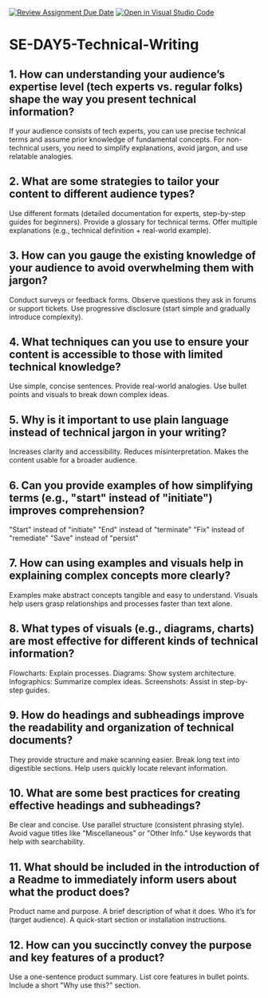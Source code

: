 [![Review Assignment Due Date](https://classroom.github.com/assets/deadline-readme-button-22041afd0340ce965d47ae6ef1cefeee28c7c493a6346c4f15d667ab976d596c.svg)](https://classroom.github.com/a/zsAR-pyY)
[![Open in Visual Studio Code](https://classroom.github.com/assets/open-in-vscode-2e0aaae1b6195c2367325f4f02e2d04e9abb55f0b24a779b69b11b9e10269abc.svg)](https://classroom.github.com/online_ide?assignment_repo_id=18662644&assignment_repo_type=AssignmentRepo)
# SE-DAY5-Technical-Writing
## 1. How can understanding your audience’s expertise level (tech experts vs. regular folks) shape the way you present technical information?

If your audience consists of tech experts, you can use precise technical terms and assume prior knowledge of fundamental concepts. For non-technical users, you need to simplify explanations, avoid jargon, and use relatable analogies.

## 2. What are some strategies to tailor your content to different audience types?

Use different formats (detailed documentation for experts, step-by-step guides for beginners).
Provide a glossary for technical terms.
Offer multiple explanations (e.g., technical definition + real-world example).

## 3. How can you gauge the existing knowledge of your audience to avoid overwhelming them with jargon?

Conduct surveys or feedback forms.
Observe questions they ask in forums or support tickets.
Use progressive disclosure (start simple and gradually introduce complexity).

## 4. What techniques can you use to ensure your content is accessible to those with limited technical knowledge?

Use simple, concise sentences.
Provide real-world analogies.
Use bullet points and visuals to break down complex ideas.

## 5. Why is it important to use plain language instead of technical jargon in your writing?

Increases clarity and accessibility.
Reduces misinterpretation.
Makes the content usable for a broader audience.

## 6. Can you provide examples of how simplifying terms (e.g., "start" instead of "initiate") improves comprehension?

"Start" instead of "initiate"
"End" instead of "terminate"
"Fix" instead of "remediate"
"Save" instead of "persist"

## 7. How can using examples and visuals help in explaining complex concepts more clearly?

Examples make abstract concepts tangible and easy to understand.
Visuals help users grasp relationships and processes faster than text alone.

## 8. What types of visuals (e.g., diagrams, charts) are most effective for different kinds of technical information?

Flowcharts: Explain processes.
Diagrams: Show system architecture.
Infographics: Summarize complex ideas.
Screenshots: Assist in step-by-step guides.

## 9. How do headings and subheadings improve the readability and organization of technical documents?

They provide structure and make scanning easier.
Break long text into digestible sections.
Help users quickly locate relevant information.

## 10. What are some best practices for creating effective headings and subheadings?

Be clear and concise.
Use parallel structure (consistent phrasing style).
Avoid vague titles like "Miscellaneous" or "Other Info."
Use keywords that help with searchability.

## 11. What should be included in the introduction of a Readme to immediately inform users about what the product does?

Product name and purpose.
A brief description of what it does.
Who it’s for (target audience).
A quick-start section or installation instructions.

## 12. How can you succinctly convey the purpose and key features of a product?

Use a one-sentence product summary.
List core features in bullet points.
Include a short "Why use this?" section.